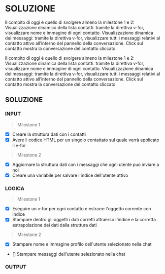 # SOLUZIONE

Il compito di oggi è quello di svolgere almeno la milestone 1 e 2:
Visualizzazione dinamica della lista contatti: tramite la direttiva v-for, visualizzare nome e immagine di ogni contatto.
Visualizzazione dinamica dei messaggi: tramite la direttiva v-for, visualizzare tutti i messaggi relativi al contatto attivo all’interno del pannello della conversazione. Click sul contatto mostra la conversazione del contatto cliccato

Il compito di oggi è quello di svolgere almeno la milestone 1 e 2:
Visualizzazione dinamica della lista contatti: tramite la direttiva v-for, visualizzare nome e immagine di ogni contatto.
Visualizzazione dinamica dei messaggi: tramite la direttiva v-for, visualizzare tutti i messaggi relativi al contatto attivo all’interno del pannello della conversazione. Click sul contatto mostra la conversazione del contatto cliccato

## SOLUZIONE

### INPUT
> Milestone 1
- [X] Creare la struttura dati con i contatti 
- [X] Avere il codice HTML per un singolo contattato sul quale verrà applicato il v-for
> Milestone 2
- [X] Aggiornare la struttura dati con i messaggi che ogni utente può inviare a noi
- [X] Creare una variabile per salvare l'indice dell'utente attivo

### LOGICA
> Milestone 1
- [X] Eseguire un v-for per ogni contatto e estrarre l'oggetto corrente con indice
- [X] Stampare dentro gli oggetti i dati corretti attraerso l'indice e la corretta estrapolazione dei dati dalla struttura dati
> Milestone 2
- [X] Stampare nome e immagine profilo dell'utente selezionato nella chat
- [] Stampare messaggi dell'utente selezionato nella chat

### OUTPUT